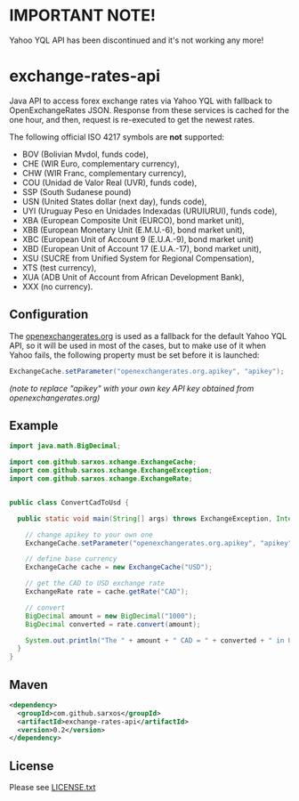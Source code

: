 # IMPORTANT NOTE!

Yahoo YQL API has been discontinued and it's not working any more!

# exchange-rates-api

Java API to access forex exchange rates via Yahoo YQL with fallback to OpenExchangeRates JSON. Response from these services is cached for the one hour, and then, request is re-executed to get the newest rates.

The following official ISO 4217 symbols are **not** supported:

* BOV (Bolivian Mvdol, funds code),
* CHE (WIR Euro, complementary currency),
* CHW (WIR Franc, complementary currency),
* COU (Unidad de Valor Real (UVR), funds code),
* SSP (South Sudanese pound)
* USN (United States dollar (next day), funds code),
* UYI (Uruguay Peso en Unidades Indexadas (URUIURUI), funds code),
* XBA (European Composite Unit (EURCO), bond market unit),
* XBB (European Monetary Unit (E.M.U.-6), bond market unit),
* XBC (European Unit of Account 9 (E.U.A.-9), bond market unit)
* XBD (European Unit of Account 17 (E.U.A.-17), bond market unit),
* XSU (SUCRE from Unified System for Regional Compensation),
* XTS (test currency),
* XUA (ADB Unit of Account from African Development Bank),
* XXX (no currency).


## Configuration

The [openexchangerates.org](https://openexchangerates.org/) is used as a fallback for the default Yahoo YQL API, so it will be used in most of the cases, but to make use of it when Yahoo fails, the following property must be set before it is launched:

```java
ExchangeCache.setParameter("openexchangerates.org.apikey", "apikey");
```

_(note to replace "apikey" with your own key API key obtained from openexchangerates.org)_


## Example

```java
import java.math.BigDecimal;

import com.github.sarxos.xchange.ExchangeCache;
import com.github.sarxos.xchange.ExchangeException;
import com.github.sarxos.xchange.ExchangeRate;


public class ConvertCadToUsd {

  public static void main(String[] args) throws ExchangeException, InterruptedException {

    // change apikey to your own one
    ExchangeCache.setParameter("openexchangerates.org.apikey", "apikey");

    // define base currency
    ExchangeCache cache = new ExchangeCache("USD");

    // get the CAD to USD exchange rate
    ExchangeRate rate = cache.getRate("CAD");

    // convert
    BigDecimal amount = new BigDecimal("1000");
    BigDecimal converted = rate.convert(amount);

    System.out.println("The " + amount + " CAD = " + converted + " in USD");
  }
}
```

## Maven

```xml
<dependency>
  <groupId>com.github.sarxos</groupId>
  <artifactId>exchange-rates-api</artifactId>
  <version>0.2</version>
</dependency>
```

## License

Please see [LICENSE.txt](https://github.com/sarxos/exchange-rates-api/blob/master/LICENSE.txt)
